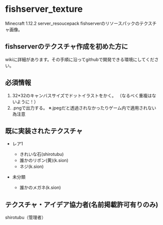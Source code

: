 # fishserver_texture
Minecraft 1.12.2 server_resoucepack
fishserverのリソースパックのテクスチャ画像。

## fishserverのテクスチャ作成を初めた方に
wikiに詳細があります。その手順に沿ってgithubで開発できる環境にしてください。

## 必須情報
1. 32*32のキャンバスサイズでドットイラストをかく。
（なるべく重複はないように！）
2. .pngで出力する。 ※.jpegだと透過されなかったりゲーム内で適用されない為注意

## 既に実装されたテクスチャ
- レア1
	- きれいな石(shirotubu)
	- 誰かのリボン(黄)(k.sion)
	- ネジ(k.sion)

- 未分類
	- 誰かのメガネ(k.sion)

## テクスチャ・アイデア協力者(名前掲載許可有りのみ)
shirotubu（管理者）